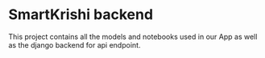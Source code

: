 # SmartKrishi backend

This project contains all the models and notebooks used in our App as well as the django backend for api endpoint.
